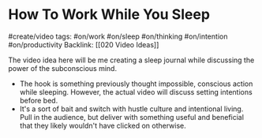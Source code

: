 # How To Work While You Sleep
#create/video 
tags: #on/work #on/sleep #on/thinking #on/intention #on/productivity 
Backlink: [[020 Video Ideas]]



The video idea here will be me creating a sleep journal while discussing the power of the subconscious mind. 

- The hook is something previously thought impossible, conscious action while sleeping. However, the actual video will discuss setting intentions before bed. 
- It's a sort of bait and switch with hustle culture and intentional living. Pull in the audience, but deliver with something useful and beneficial that they likely wouldn't have clicked on otherwise.

